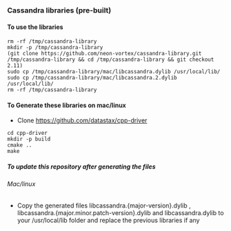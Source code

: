 ### Cassandra libraries (pre-built) 

#### To use the libraries

```aidl
rm -rf /tmp/cassandra-library
mkdir -p /tmp/cassandra-library
(git clone https://github.com/neon-vortex/cassandra-library.git /tmp/cassandra-library && cd /tmp/cassandra-library && git checkout 2.11)
sudo cp /tmp/cassandra-library/mac/libcassandra.dylib /usr/local/lib/
sudo cp /tmp/cassandra-library/mac/libcassandra.2.dylib /usr/local/lib/
rm -rf /tmp/cassandra-library
```

#### To Generate these libraries on mac/linux
- Clone https://github.com/datastax/cpp-driver  
```aidl
cd cpp-driver
mkdir -p build
cmake ..
make
```

##### To update this repository after generating the files 
###### Mac/linux
- Copy the generated files libcassandra.{major-version}.dylib , libcassandra.{major.minor.patch-version}.dylib and libcassandra.dylib to your /usr/local/lib folder and replace the previous libraries if any  
